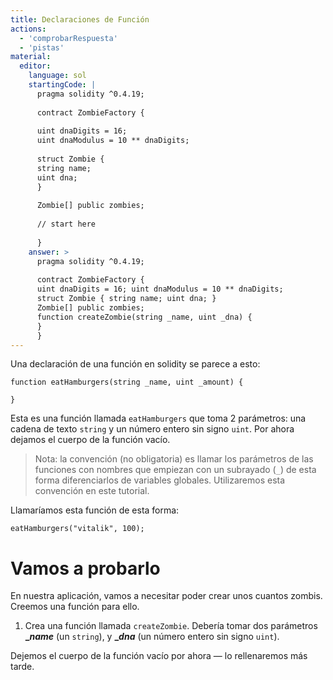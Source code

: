 ```yaml
---
title: Declaraciones de Función
actions:
  - 'comprobarRespuesta'
  - 'pistas'
material:
  editor:
    language: sol
    startingCode: |
      pragma solidity ^0.4.19;
      
      contract ZombieFactory {
      
      uint dnaDigits = 16;
      uint dnaModulus = 10 ** dnaDigits;
      
      struct Zombie {
      string name;
      uint dna;
      }
      
      Zombie[] public zombies;
      
      // start here
      
      }
    answer: >
      pragma solidity ^0.4.19;
      
      contract ZombieFactory {
      uint dnaDigits = 16; uint dnaModulus = 10 ** dnaDigits;
      struct Zombie { string name; uint dna; }
      Zombie[] public zombies;
      function createZombie(string _name, uint _dna) {
      }
      }
---
```

Una declaración de una función en solidity se parece a esto:

    function eatHamburgers(string _name, uint _amount) {
    
    }
    

Esta es una función llamada `eatHamburgers` que toma 2 parámetros: una cadena de texto `string` y un número entero sin signo `uint`. Por ahora dejamos el cuerpo de la función vacío.

> Nota: la convención (no obligatoria) es llamar los parámetros de las funciones con nombres que empiezan con un subrayado (`_`) de esta forma diferenciarlos de variables globales. Utilizaremos esta convención en este tutorial.

Llamaríamos esta función de esta forma:

    eatHamburgers("vitalik", 100);
    

# Vamos a probarlo

En nuestra aplicación, vamos a necesitar poder crear unos cuantos zombis. Creemos una función para ello.

1. Crea una función llamada `createZombie`. Debería tomar dos parámetros **__name_** (un `string`), y **__dna_** (un número entero sin signo `uint`).

Dejemos el cuerpo de la función vacío por ahora — lo rellenaremos más tarde.